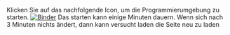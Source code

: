 Klicken Sie auf das nachfolgende Icon, um die Programmierumgebung zu starten. [![Binder](https://mybinder.org/badge_logo.svg)](https://mybinder.org/v2/gh/Koppeprojects/Doppelpendel/HEAD)
Das starten kann einige Minuten dauern. Wenn sich nach 3 Minuten nichts ändert, dann kann versucht laden die Seite neu zu laden



